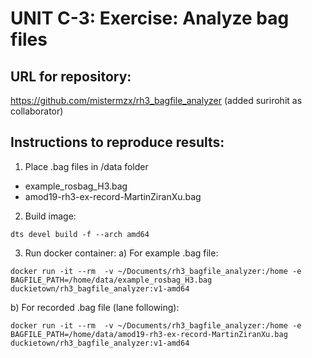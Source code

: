 # UNIT C-3: Exercise: Analyze bag files
## URL for repository:
https://github.com/mistermzx/rh3_bagfile_analyzer
(added surirohit as collaborator)
## Instructions to reproduce results:
1. Place .bag files in /data folder
  * example_rosbag_H3.bag 
  * amod19-rh3-ex-record-MartinZiranXu.bag

2. Build image:
```shell
dts devel build -f --arch amd64
```

3. Run docker container:
a) For example .bag file:
```shell
docker run -it --rm  -v ~/Documents/rh3_bagfile_analyzer:/home -e BAGFILE_PATH=/home/data/example_rosbag_H3.bag duckietown/rh3_bagfile_analyzer:v1-amd64
```
b) For recorded .bag file (lane following):
```shell
docker run -it --rm  -v ~/Documents/rh3_bagfile_analyzer:/home -e BAGFILE_PATH=/home/data/amod19-rh3-ex-record-MartinZiranXu.bag duckietown/rh3_bagfile_analyzer:v1-amd64
```

